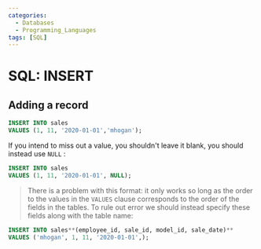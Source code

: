 ```yaml
---
categories:
  - Databases
  - Programming_Languages
tags: [SQL]
---
```


# SQL: INSERT

## Adding a record

```sql
INSERT INTO sales
VALUES (1, 11, '2020-01-01','mhogan');
```

If you intend to miss out a value, you shouldn't leave it blank, you should instead use `NULL` :

```sql
INSERT INTO sales
VALUES (1, 11, '2020-01-01', NULL);
```

> There is a problem with this format: it only works so long as the order to the values in the `VALUES` clause corresponds to the order of the fields in the tables. To rule out error we should instead specify these fields along with the table name:

```sql
INSERT INTO sales**(employee_id, sale_id, model_id, sale_date)**
VALUES ('mhogan', 1, 11, '2020-01-01',);
```
